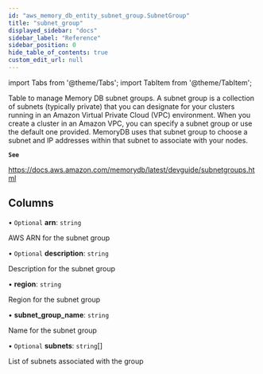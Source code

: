 ```yaml
---
id: "aws_memory_db_entity_subnet_group.SubnetGroup"
title: "subnet_group"
displayed_sidebar: "docs"
sidebar_label: "Reference"
sidebar_position: 0
hide_table_of_contents: true
custom_edit_url: null
---
```


import Tabs from '@theme/Tabs';
import TabItem from '@theme/TabItem';

Table to manage Memory DB subnet groups. A subnet group is a collection of subnets (typically private) that you can
designate for your clusters running in an Amazon Virtual Private Cloud (VPC) environment.
When you create a cluster in an Amazon VPC, you can specify a subnet group or use the default one provided.
MemoryDB uses that subnet group to choose a subnet and IP addresses within that subnet to associate with your nodes.

**`See`**

https://docs.aws.amazon.com/memorydb/latest/devguide/subnetgroups.html

## Columns

• `Optional` **arn**: `string`

AWS ARN for the subnet group

• `Optional` **description**: `string`

Description for the subnet group

• **region**: `string`

Region for the subnet group

• **subnet\_group\_name**: `string`

Name for the subnet group

• `Optional` **subnets**: `string`[]

List of subnets associated with the group
